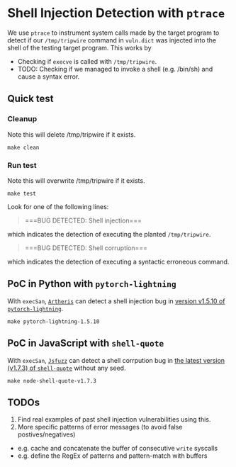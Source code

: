 # Shell Injection Detection with `ptrace`

We use `ptrace` to instrument system calls made by the target program to detect
if our `/tmp/tripwire` command in `vuln.dict` was injected into the shell of
the testing target program. This works by

- Checking if `execve` is called with `/tmp/tripwire`.
- TODO: Checking if we managed to invoke a shell (e.g. /bin/sh) and cause a
  syntax error.

## Quick test

### Cleanup
Note this will delete /tmp/tripwire if it exists.
```shell
make clean
```

### Run test
Note this will overwrite /tmp/tripwire if it exists.
```shell
make test
```

Look for one of the following lines:

> ===BUG DETECTED: Shell injection===

which indicates the detection of executing the planted `/tmp/tripwire`.


> ===BUG DETECTED: Shell corruption===

which indicates the detection of executing a syntactic erroneous command.


## PoC in Python with `pytorch-lightning`
With `execSan`, [`Artheris`](https://github.com/google/atheris) can detect a shell injection bug in [version v1.5.10 of `pytorch-lightning`](https://github.com/PyTorchLightning/pytorch-lightning/tree/1.5.0).
```shell
make pytorch-lightning-1.5.10
```

## PoC in JavaScript with `shell-quote`
With `execSan`, [`Jsfuzz`](https://gitlab.com/gitlab-org/security-products/analyzers/fuzzers/jsfuzz) can detect a shell corrpution bug in [the latest version (v1.7.3) of `shell-quote`](https://github.com/substack/node-shell-quote) without any seed.
```shell
make node-shell-quote-v1.7.3
```

## TODOs
1. Find real examples of past shell injection vulnerabilities using this.
2. More specific patterns of error messages (to avoid false postives/negatives)
  * e.g. cache and concatenate the buffer of consecutive `write` syscalls
  * e.g. define the RegEx of patterns and pattern-match with buffers

